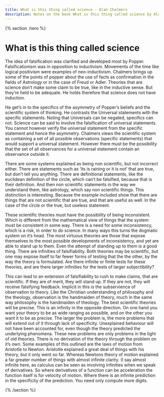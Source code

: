 ```yaml
---
title: What is this thing called science - Alan Chalmers
description: Notes on the book What is this thing called science by Alan Chalmers
---
```

{% section .hero %}
# What is this thing called science
The idea of falsification was clarified and developed most by Popper. Falsificationism was in opposition to inductivism. Movements of the time like logical positivism were examples of neo-inductivism. Chalmers brings up some of the points of popper about the use of facts as confirmation in the fields of Astrology or in the case of Freud or Adler. Theories that are science don’t make some claim to be true, like in the inductive sense. But they’re held to be adequate. He holds therefore that science does not have induction. 

He get’s in to the specifics of the asymmetry of Popper’s beliefs and the scientific system of thinking. He contrasts the Universal statements with the specific statements. Noting that Universals can be negated, specifics can not. Science can be said to involve the falsification of universal statements. You cannot however verify the universal statement from the specific statement and hence the asymmetry. Chalmers views the scientific system as containing a set of all possible observations (specific statements) that would support a universal statement. However there must be the possibility that the set of all observances for a universal statement contain an observance outside it.

There are some systems explained as being non scientific, but not incorrect either. There are statements such as ‘its is raining or it is not’ that are true, but don’t tell you anything. There are definitional statements, like the euclidean definition of the circle, which can’t be falsified, because that is their definition. And then non scientific statements in the way we understand them, like astrology, which say non scientific things. This distinction is interesting. Because the example included show that there are things that are not scientific that are true, and that are useful as well. In the case of the circle or the true, but useless statement. 

These scientific theories must have the possibility of being inconsistent. Which is different from the mathematical view of things that the system must be consistent in some way. There is a need for some inconsistency, which is a risk, in order to do science. In many ways this turns the dogmatic system on it’s head. The most virtuous theories are those that expose themselves to the most possible developments of inconsistency, and yet are able to stand up to them. Even the attempt of standing up to them is a good thing. There are infinities of falsifiability. Both theories may be scientific, but one may expose itself to far fewer forms of testing that the the other, by the way the theory is formulated. Are there infinite or finite tests for these theories, and are there larger infinities for the tests of larger subjectibility?

This can lead to an extension of falsifiability to rush to make claims, that are scientific. If they are of merit, they will stand up. If they are not, they will receive falsifying feedback. Implicit in this is the subservience of observation to theory. Like the Christian understanding of philosophy and the theology, observation is the handmaiden of theory, much in the same way philosophy is the handmaiden of theology. The best scientific theories will be precise. This is an infinity in the opposite direction. On one hand you want your theory to be as wide ranging as possible, and on the other you want it to be as precise. The larger the problem is, the more problems that will extend out of it through lack of specificity. Unexplained behaviour will not have been accounted for, even though the theory predicted the underlying phenomena. These new problems are only problems in the light of old theories. There is no derivation of the theory through the problem on it’s own. Some examples of this outlined are the laws of motion from Aristotle to Newton. Aristotle explained a great deal of things with his theory, but it only went so far. Whereas Newtons theory of motion explained a far greater number of things with almost infinite clarity. (I say almost infinite here, as calculus can be seen as involving infinities when we speak of derivatives. So where derivatives of a function can be acceleration the function itself is for velocity of motion. Where there is an infinite prediction in the specificity of the prediction. You need only compute more digits.

{% /section %}